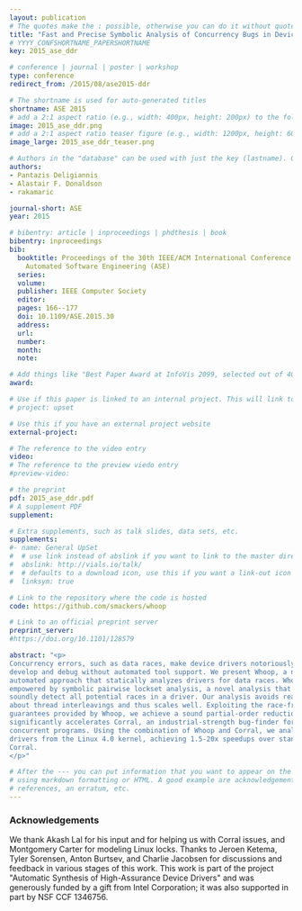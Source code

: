 ```yaml
---
layout: publication
# The quotes make the : possible, otherwise you can do it without quotes
title: "Fast and Precise Symbolic Analysis of Concurrency Bugs in Device Drivers"
# YYYY_CONFSHORTNAME_PAPERSHORTNAME
key: 2015_ase_ddr

# conference | journal | poster | workshop
type: conference
redirect_from: /2015/08/ase2015-ddr

# The shortname is used for auto-generated titles
shortname: ASE 2015
# add a 2:1 aspect ratio (e.g., width: 400px, height: 200px) to the folder /assets/images/papers/
image: 2015_ase_ddr.png
# add a 2:1 aspect ratio teaser figure (e.g., width: 1200px, height: 600px) to the folder /assets/images/papers/
image_large: 2015_ase_ddr_teaser.png

# Authors in the "database" can be used with just the key (lastname). Others can be written properly.
authors:
- Pantazis Deligiannis
- Alastair F. Donaldson
- rakamaric

journal-short: ASE
year: 2015

# bibentry: article | inproceedings | phdthesis | book
bibentry: inproceedings
bib:
  booktitle: Proceedings of the 30th IEEE/ACM International Conference on
    Automated Software Engineering (ASE)
  series:
  volume:
  publisher: IEEE Computer Society
  editor:
  pages: 166--177
  doi: 10.1109/ASE.2015.30
  address:
  url:
  number:
  month:
  note:

# Add things like "Best Paper Award at InfoVis 2099, selected out of 4000 submissions"
award:

# Use if this paper is linked to an internal project. This will link to the project site
# project: upset

# Use this if you have an external project website
external-project:

# The reference to the video entry
video:
# The reference to the preview viedo entry
#preview-video:

# the preprint
pdf: 2015_ase_ddr.pdf
# A supplement PDF
supplement:

# Extra supplements, such as talk slides, data sets, etc.
supplements:
#- name: General UpSet
#  # use link instead of abslink if you want to link to the master directory
#  abslink: http://vials.io/talk/
#  # defaults to a download icon, use this if you want a link-out icon
#  linksym: true

# Link to the repository where the code is hosted
code: https://github.com/smackers/whoop

# Link to an official preprint server
preprint_server:
#https://doi.org/10.1101/128579

abstract: "<p>
Concurrency errors, such as data races, make device drivers notoriously hard to
develop and debug without automated tool support. We present Whoop, a new
automated approach that statically analyzes drivers for data races. Whoop is
empowered by symbolic pairwise lockset analysis, a novel analysis that can
soundly detect all potential races in a driver. Our analysis avoids reasoning
about thread interleavings and thus scales well. Exploiting the race-freedom
guarantees provided by Whoop, we achieve a sound partial-order reduction that
significantly accelerates Corral, an industrial-strength bug-finder for
concurrent programs. Using the combination of Whoop and Corral, we analyzed 16
drivers from the Linux 4.0 kernel, achieving 1.5-20x speedups over standalone
Corral.
</p>"

# After the --- you can put information that you want to appear on the website
# using markdown formatting or HTML. A good example are acknowledgements, extra
# references, an erratum, etc.
---
```

### Acknowledgements

We thank Akash Lal for his input and for helping us with Corral issues, and
Montgomery Carter for modeling Linux locks. Thanks to Jeroen Ketema, Tyler
Sorensen, Anton Burtsev, and Charlie Jacobsen for discussions and feedback in
various stages of this work. This work is part of the project "Automatic
Synthesis of High-Assurance Device Drivers" and was generously funded by a gift
from Intel Corporation; it was also supported in part by NSF CCF 1346756.

